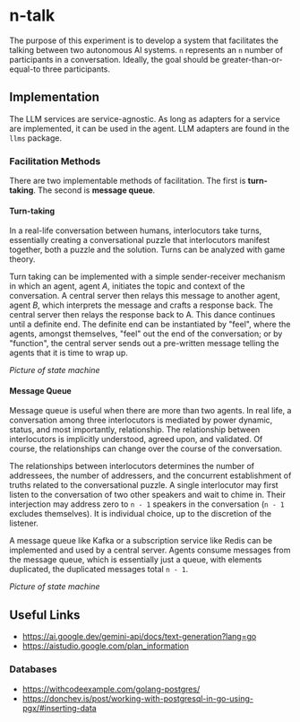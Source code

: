 # n-talk

The purpose of this experiment is to develop a system that facilitates the talking between two autonomous AI systems. `n` represents an `n` number of participants in a conversation. Ideally, the goal should be greater-than-or-equal-to three participants.

## Implementation

The LLM services are service-agnostic. As long as adapters for a service are implemented, it can be used in the agent. LLM adapters are found in the `llms` package.

### Facilitation Methods

There are two implementable methods of facilitation. The first is **turn-taking**. The second is **message queue**.

#### Turn-taking

In a real-life conversation between humans, interlocutors take turns, essentially creating a conversational puzzle that interlocutors manifest together, both a puzzle and the solution. Turns can be analyzed with game theory.

Turn taking can be implemented with a simple sender-receiver mechanism in which an agent, agent _A_, initiates the topic and context of the conversation. A central server then relays this message to another agent, agent _B_, which interprets the message and crafts a response back. The central server then relays the response back to A. This dance continues until a definite end. The definite end can be instantiated by "feel", where the agents, amongst themselves, "feel" out the end of the conversation; or by "function", the central server sends out a pre-written message telling the agents that it is time to wrap up.

_Picture of state machine_

#### Message Queue

Message queue is useful when there are more than two agents. In real life, a conversation among three interlocutors is mediated by power dynamic, status, and most importantly, relationship. The relationship between interlocutors is implicitly understood, agreed upon, and validated. Of course, the relationships can change over the course of the conversation.

The relationships between interlocutors determines the number of addressees, the number of addressers, and the concurrent establishment of truths related to the conversational puzzle. A single interlocutor may first listen to the conversation of two other speakers and wait to chime in. Their interjection may address zero to `n - 1` speakers in the conversation (`n - 1` excludes themselves). It is individual choice, up to the discretion of the listener.

A message queue like Kafka or a subscription service like Redis can be implemented and used by a central server. Agents consume messages from the message queue, which is essentially just a queue, with elements duplicated, the duplicated messages total `n - 1`.

_Picture of state machine_

## Useful Links

- <https://ai.google.dev/gemini-api/docs/text-generation?lang=go>
- <https://aistudio.google.com/plan_information>

### Databases

- <https://withcodeexample.com/golang-postgres/>
- <https://donchev.is/post/working-with-postgresql-in-go-using-pgx/#inserting-data>
